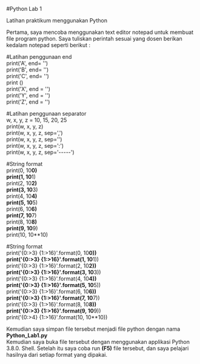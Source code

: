 #Python Lab 1


Latihan praktikum menggunakan Python

Pertama, saya mencoba menggunakan text editor notepad untuk membuat file program python.
Saya tuliskan perintah sesuai yang dosen berikan kedalam notepad seperti berikut :  
  
#Latihan penggunaan end  
print('A', end= '')  
print('B', end= '')  
print('C', end= '')  
print ()  
print('X', end = '')  
print('Y', end = '')  
print('Z', end = '')  
  
#Latihan penggunaan separator  
w, x, y, z = 10, 15, 20, 25  
print(w, x, y, z)  
print(w, x, y, z, sep=',')  
print(w, x, y, z, sep='')  
print(w, x, y, z, sep=':')  
print(w, x, y, z, sep='-----')  
  
#String format  
print(0, 10**0)  
print(1, 10**1)  
print(2, 10**2)  
print(3, 10**3)  
print(4, 10**4)  
print(5, 10**5)  
print(6, 10**6)  
print(7, 10**7)  
print(8, 10**8)  
print(9, 10**9)  
print(10, 10**10)  
  
#String format  
print('{0:>3} {1:>16}'.format(0, 10**0))  
print('{0:>3} {1:>16}'.format(1, 10**1))  
print('{0:>3} {1:>16}'.format(2, 10**2))  
print('{0:>3} {1:>16}'.format(3, 10**3))  
print('{0:>3} {1:>16}'.format(4, 10**4))  
print('{0:>3} {1:>16}'.format(5, 10**5))  
print('{0:>3} {1:>16}'.format(6, 10**6))  
print('{0:>3} {1:>16}'.format(7, 10**7))  
print('{0:>3} {1:>16}'.format(8, 10**8))  
print('{0:>3} {1:>16}'.format(9, 10**9))  
print('{0:>4} {1:>16}'.format(10, 10**10))   
  
Kemudian saya simpan file tersebut menjadi file python dengan nama **Python_Lab1.py**  
Kemudian saya buka file tersebut dengan menggunakan applikasi Python 3.8.0. Shell.
Setelah itu saya coba run **(F5)** file tersebut, dan saya pelajari hasilnya dari setiap format yang dipakai.  

